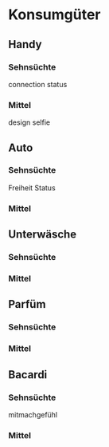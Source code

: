 # Konsumgüter

## Handy
### Sehnsüchte
connection
status

### Mittel
design
selfie

## Auto
### Sehnsüchte
Freiheit
Status
### Mittel


## Unterwäsche
### Sehnsüchte

### Mittel


## Parfüm
### Sehnsüchte
### Mittel


## Bacardi
### Sehnsüchte
mitmachgefühl
### Mittel
